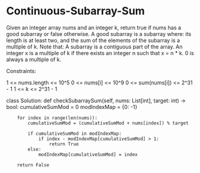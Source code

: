 # Continuous-Subarray-Sum

Given an integer array nums and an integer k, return true if nums has a good subarray or false otherwise.
A good subarray is a subarray where:
its length is at least two, and
the sum of the elements of the subarray is a multiple of k.
Note that:
A subarray is a contiguous part of the array.
An integer x is a multiple of k if there exists an integer n such that x = n * k. 0 is always a multiple of k.

Constraints:

1 <= nums.length <= 10^5
0 <= nums[i] <= 10^9
0 <= sum(nums[i]) <= 2^31 - 1
1 <= k <= 2^31 - 1

class Solution:
    def checkSubarraySum(self, nums: List[int], target: int) -> bool:
        cumulativeSumMod = 0
        modIndexMap = {0: -1}

        for index in range(len(nums)):
            cumulativeSumMod = (cumulativeSumMod + nums[index]) % target

            if cumulativeSumMod in modIndexMap:
                if index - modIndexMap[cumulativeSumMod] > 1:
                    return True
            else:
                modIndexMap[cumulativeSumMod] = index
                
        return False
